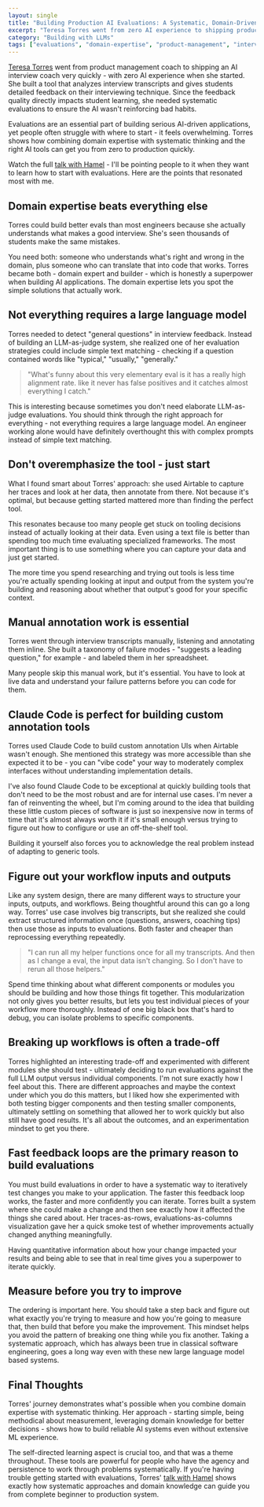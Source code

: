 ```yaml
---
layout: single
title: "Building Production AI Evaluations: A Systematic, Domain-Driven Approach"
excerpt: "Teresa Torres went from zero AI experience to shipping production evaluations by combining domain expertise with systematic thinking - her journey shows how to build reliable AI systems without extensive ML background."
category: "Building with LLMs"
tags: ["evaluations", "domain-expertise", "product-management", "interview-coach"]
---
```


[Teresa Torres](https://www.producttalk.org/about/) went from product management coach to shipping an AI interview coach very quickly - with zero AI experience when she started. She built a tool that analyzes interview transcripts and gives students detailed feedback on their interviewing technique. Since the feedback quality directly impacts student learning, she needed systematic evaluations to ensure the AI wasn't reinforcing bad habits.

Evaluations are an essential part of building serious AI-driven applications, yet people often struggle with where to start - it feels overwhelming. Torres shows how combining domain expertise with systematic thinking and the right AI tools can get you from zero to production quickly.

Watch the full [talk with Hamel](https://www.youtube.com/watch?v=N-qAOv_PNPc) - I'll be pointing people to it when they want to learn how to start with evaluations. Here are the points that resonated most with me.

## Domain expertise beats everything else

Torres could build better evals than most engineers because she actually understands what makes a good interview. She's seen thousands of students make the same mistakes.

You need both: someone who understands what's right and wrong in the domain, plus someone who can translate that into code that works. Torres became both - domain expert and builder - which is honestly a superpower when building AI applications. The domain expertise lets you spot the simple solutions that actually work.

## Not everything requires a large language model

Torres needed to detect "general questions" in interview feedback. Instead of building an LLM-as-judge system, she realized one of her evaluation strategies could include simple text matching - checking if a question contained words like "typical," "usually," "generally."

> "What's funny about this very elementary eval is it has a really high alignment rate. like it never has false positives and it catches almost everything I catch."

This is interesting because sometimes you don't need elaborate LLM-as-judge evaluations. You should think through the right approach for everything - not everything requires a large language model. An engineer working alone would have definitely overthought this with complex prompts instead of simple text matching.

## Don't overemphasize the tool - just start

What I found smart about Torres' approach: she used Airtable to capture her traces and look at her data, then annotate from there. Not because it's optimal, but because getting started mattered more than finding the perfect tool.

This resonates because too many people get stuck on tooling decisions instead of actually looking at their data. Even using a text file is better than spending too much time evaluating specialized frameworks. The most important thing is to use something where you can capture your data and just get started.

The more time you spend researching and trying out tools is less time you're actually spending looking at input and output from the system you're building and reasoning about whether that output's good for your specific context.

## Manual annotation work is essential

Torres went through interview transcripts manually, listening and annotating them inline. She built a taxonomy of failure modes - "suggests a leading question," for example - and labeled them in her spreadsheet.

Many people skip this manual work, but it's essential. You have to look at live data and understand your failure patterns before you can code for them.

## Claude Code is perfect for building custom annotation tools

Torres used Claude Code to build custom annotation UIs when Airtable wasn't enough. She mentioned this strategy was more accessible than she expected it to be - you can "vibe code" your way to moderately complex interfaces without understanding implementation details.

I've also found Claude Code to be exceptional at quickly building tools that don't need to be the most robust and are for internal use cases. I'm never a fan of reinventing the wheel, but I'm coming around to the idea that building these little custom pieces of software is just so inexpensive now in terms of time that it's almost always worth it if it's small enough versus trying to figure out how to configure or use an off-the-shelf tool.

Building it yourself also forces you to acknowledge the real problem instead of adapting to generic tools.

## Figure out your workflow inputs and outputs

Like any system design, there are many different ways to structure your inputs, outputs, and workflows. Being thoughtful around this can go a long way. Torres' use case involves big transcripts, but she realized she could extract structured information once (questions, answers, coaching tips) then use those as inputs to evaluations. Both faster and cheaper than reprocessing everything repeatedly.

> "I can run all my helper functions once for all my transcripts. And then as I change a eval, the input data isn't changing. So I don't have to rerun all those helpers."

Spend time thinking about what different components or modules you should be building and how those things fit together. This modularization not only gives you better results, but lets you test individual pieces of your workflow more thoroughly. Instead of one big black box that's hard to debug, you can isolate problems to specific components.

## Breaking up workflows is often a trade-off

Torres highlighted an interesting trade-off and experimented with different modules she should test - ultimately deciding to run evaluations against the full LLM output versus individual components. I'm not sure exactly how I feel about this. There are different approaches and maybe the context under which you do this matters, but I liked how she experimented with both testing bigger components and then testing smaller components, ultimately settling on something that allowed her to work quickly but also still have good results. It's all about the outcomes, and an experimentation mindset to get you there.

## Fast feedback loops are the primary reason to build evaluations

You must build evaluations in order to have a systematic way to iteratively test changes you make to your application. The faster this feedback loop works, the faster and more confidently you can iterate. Torres built a system where she could make a change and then see exactly how it affected the things she cared about. Her traces-as-rows, evaluations-as-columns visualization gave her a quick smoke test of whether improvements actually changed anything meaningfully.

Having quantitative information about how your change impacted your results and being able to see that in real time gives you a superpower to iterate quickly.

## Measure before you try to improve

The ordering is important here. You should take a step back and figure out what exactly you're trying to measure and how you're going to measure that, then build that before you make the improvement. This mindset helps you avoid the pattern of breaking one thing while you fix another. Taking a systematic approach, which has always been true in classical software engineering, goes a long way even with these new large language model based systems.

## Final Thoughts

Torres' journey demonstrates what's possible when you combine domain expertise with systematic thinking. Her approach - starting simple, being methodical about measurement, leveraging domain knowledge for better decisions - shows how to build reliable AI systems even without extensive ML experience.

The self-directed learning aspect is crucial too, and that was a theme throughout. These tools are powerful for people who have the agency and persistence to work through problems systematically. If you're having trouble getting started with evaluations, Torres' [talk with Hamel](https://www.youtube.com/watch?v=N-qAOv_PNPc) shows exactly how systematic approaches and domain knowledge can guide you from complete beginner to production system.